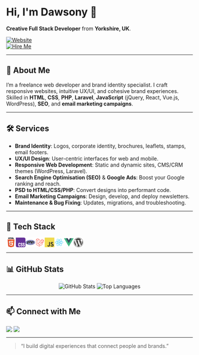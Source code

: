 

# Hi, I'm **Dawsony** 👋

**Creative Full Stack Developer** from **Yorkshire, UK**.

[![Website](https://img.shields.io/badge/Website-dawsony.com-36648B?style=for-the-badge&logo=Google-Chrome&logoColor=white)](https://dawsony.com/)  
[![Hire Me](https://img.shields.io/badge/Hire%20Me-%E2%9C%85-00C853?style=for-the-badge)](https://dawsony.com#contact)

---

## 🚀 About Me

I’m a freelance web developer and brand identity specialist. I craft responsive websites, intuitive UX/UI, and cohesive brand experiences. Skilled in **HTML**, **CSS**, **PHP**, **Laravel**, **JavaScript** (jQuery, React, Vue.js, WordPress), **SEO**, and **email marketing campaigns**.

---

## 🛠️ Services

- **Brand Identity**: Logos, corporate identity, brochures, leaflets, stamps, email footers.  
- **UX/UI Design**: User-centric interfaces for web and mobile.  
- **Responsive Web Development**: Static and dynamic sites, CMS/CRM themes (WordPress, Laravel).  
- **Search Engine Optimisation (SEO)** & **Google Ads**: Boost your Google ranking and reach.  
- **PSD to HTML/CSS/PHP**: Convert designs into performant code.  
- **Email Marketing Campaigns**: Design, develop, and deploy newsletters.  
- **Maintenance & Bug Fixing**: Updates, migrations, and troubleshooting.

---

## 🔧 Tech Stack

<div>
  <img align="left" alt="HTML5" width="26px" src="https://raw.githubusercontent.com/github/explore/main/topics/html/html.png" />
  <img align="left" alt="CSS3" width="26px" src="https://raw.githubusercontent.com/github/explore/main/topics/css/css.png" />
  <img align="left" alt="PHP" width="26px" src="https://raw.githubusercontent.com/github/explore/main/topics/php/php.png" />
  <img align="left" alt="Laravel" width="26px" src="https://raw.githubusercontent.com/github/explore/main/topics/laravel/laravel.png" />
  <img align="left" alt="JavaScript" width="26px" src="https://raw.githubusercontent.com/github/explore/main/topics/javascript/javascript.png" />
  <img align="left" alt="React" width="26px" src="https://raw.githubusercontent.com/github/explore/main/topics/react/react.png" />
  <img align="left" alt="Vue.js" width="26px" src="https://raw.githubusercontent.com/github/explore/main/topics/vue/vue.png" />
  <img align="left" alt="WordPress" width="26px" src="https://raw.githubusercontent.com/github/explore/main/topics/wordpress/wordpress.png" />
</div>
<br clear="left" />

---

## 📊 GitHub Stats

<p align="center">
  <img src="https://github-readme-stats.vercel.app/api?username=adsdawson&show_icons=true&theme=tokyonight" alt="GitHub Stats" />
  <img src="https://github-readme-stats.vercel.app/api/top-langs/?username=adsdawson&layout=compact&theme=tokyonight" alt="Top Languages" />
</p>

---

## 📫 Connect with Me

<p align="left">
  <a href="https://dawsony.com/contact" target="_blank"><img align="center" src="https://img.shields.io/badge/Contact-Dawsony.com-36648B?style=for-the-badge" /></a>
  <a href="mailto:info@dawsony.com" target="_blank"><img align="center" src="https://img.shields.io/badge/Email-hello@dawsony.com-36648B?style=for-the-badge&logo=gmail&logoColor=white" /></a>
</p>

---

> “I build digital experiences that connect people and brands.”

